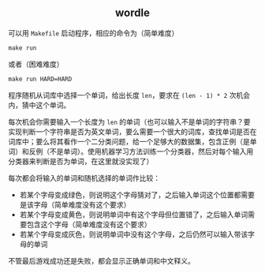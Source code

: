## <center>wordle</center>

可以用 `Makefile` 启动程序，相应的命令为（简单难度）

```makefile
make run
```

或者（困难难度）

```makefile
make run HARD=HARD
```

程序随机从词库中选择一个单词，给出长度 `len`，要求在 `(len - 1) * 2` 次机会内，猜中这个单词。

每次机会你需要输入一个长度为 `len` 的单词（也可以输入不是单词的字符串？要实现判断一个字符串是否为英文单词，要么需要一个很大的词库，查找单词是否在词库中；要么将其看作一个二分类问题，给一个足够大的数据集，包含正例（是单词）和反例（不是单词）。使用机器学习方法训练一个分类器，然后对每个输入用分类器来判断是否为单词，在这里就没实现了）

每次都会将输入的单词和随机选择的单词作比较：

- 若某个字母变成绿色，则说明这个字母猜对了，之后输入单词这个位置都需要是该字母（简单难度没有这个要求）
- 若某个字母变成黄色，则说明单词中有这个字母但位置错了，之后输入单词需要包含这个字母（简单难度没有这个要求）
- 若某个字母变成灰色，则说明单词中没有这个字母，之后仍然可以输入带该字母的单词

不管最后游戏成功还是失败，都会显示正确单词和中文释义。
